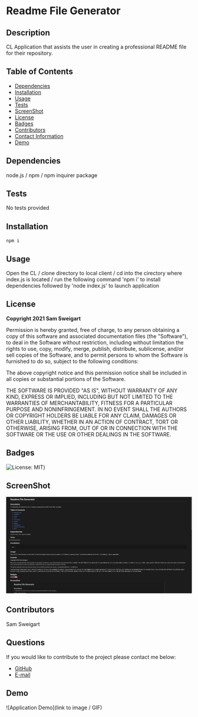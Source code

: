 # __Readme File Generator__

## __Description__
CL Application that assists the user in creating a professional README file for their repository.

## __Table of Contents__
* [Dependencies](#dependencies)
* [Installation](#installation)
* [Usage](#usage)
* [Tests](#tests)
* [ScreenShot](#screenshot)
* [License](#license)
* [Badges](#badges)
* [Contributors](#contributors)
* [Contact Information](#questions)
* [Demo](#demo)

## __Dependencies__
node.js / npm / npm inquirer package

## __Tests__
No tests provided

## __Installation__
    npm i

## __Usage__
Open the CL / clone directory to local client / cd into the cirectory where index.js is located / run the following command 'npm i' to install dependencies followed by 'node index.js' to launch application

## __License__
__Copyright 2021 Sam Sweigart__

Permission is hereby granted, free of charge, to any person obtaining a copy of this software and associated documentation files (the "Software"), to deal in the Software without restriction, including without limitation the rights to use, copy, modify, merge, publish, distribute, sublicense, and/or sell copies of the Software, and to permit persons to whom the Software is furnished to do so, subject to the following conditions:

The above copyright notice and this permission notice shall be included in all copies or substantial portions of the Software.

THE SOFTWARE IS PROVIDED "AS IS", WITHOUT WARRANTY OF ANY KIND, EXPRESS OR IMPLIED, INCLUDING BUT NOT LIMITED TO THE WARRANTIES OF MERCHANTABILITY, FITNESS FOR A PARTICULAR PURPOSE AND NONINFRINGEMENT. IN NO EVENT SHALL THE AUTHORS OR COPYRIGHT HOLDERS BE LIABLE FOR ANY CLAIM, DAMAGES OR OTHER LIABILITY, WHETHER IN AN ACTION OF CONTRACT, TORT OR OTHERWISE, ARISING FROM, OUT OF OR IN CONNECTION WITH THE SOFTWARE OR THE USE OR OTHER DEALINGS IN THE SOFTWARE.

## __Badges__
![License: MIT](https://img.shields.io/badge/License-MIT-hotpink.svg))

## __ScreenShot__
![Screenshot of Application](./assets/images/readme-generator-ss.png)

## __Contributors__
Sam Sweigart

## __Questions__
If you would like to contribute to the project please contact me below: 
* [GitHub](https://github.com/gamgee-em)
* [E-mail](mailto:samuel.sweigart@gmail.com)

## __Demo__
![Application Demo](link to image / GIF)